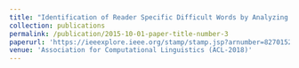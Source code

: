 ```yaml
---
title: "Identification of Reader Specific Difficult Words by Analyzing Eye Gaze and Document Content"
collection: publications
permalink: /publication/2015-10-01-paper-title-number-3
paperurl: 'https://ieeexplore.ieee.org/stamp/stamp.jsp?arnumber=8270152'
venue: 'Association for Computational Linguistics (ACL-2018)'
---
```

